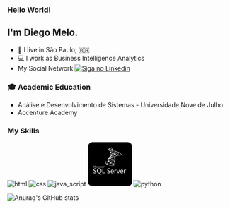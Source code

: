 
### Hello World!

## I'm Diego Melo.
- 📍  I live in São Paulo, 🇧🇷
- 💻 I work as Business Intelligence Analytics
- My Social Network <a href="https://www.linkedin.com/in/diego-melo-1863971b2/">
    <img alt="Siga no Linkedin" src="https://img.shields.io/badge/-LinkedIn-blue?style=flat-square&logo=Linkedin&logoColor=white&link=https://www.linkedin.com/in/diego-melo-1863971b2/">
  </a>


### :mortar_board: Academic Education
- Análise e Desenvolvimento de Sistemas - Universidade Nove de Julho
- Accenture Academy


### My Skills
<img src="https://cdn.jsdelivr.net/gh/devicons/devicon/icons/html5/html5-plain-wordmark.svg" alt="html" width="100" height="100" style="max-width:100%;"></img>
<img src="https://cdn.jsdelivr.net/gh/devicons/devicon/icons/css3/css3-plain-wordmark.svg" alt="css" width="100" height="100" style="max-width:100%;"></img>
<img src="https://cdn.jsdelivr.net/gh/devicons/devicon/icons/javascript/javascript-original.svg" alt="java_script" width="100" height="100" style="max-width:100%;"></img>
<img src="https://github.com/diego105xz/Img/blob/main/SqlServer1.png?raw=true" alt="sqlserver" width="100" height="100" style="max-width:100%;"></img>
<img src="https://cdn.jsdelivr.net/gh/devicons/devicon/icons/php/php-original.svg" alt="python" width="100" height="100" style="max-width:100%;"></img>
          


![Anurag's GitHub stats](https://github-readme-stats.vercel.app/api?username=diego105xz&show_icons=true&theme=dark)
